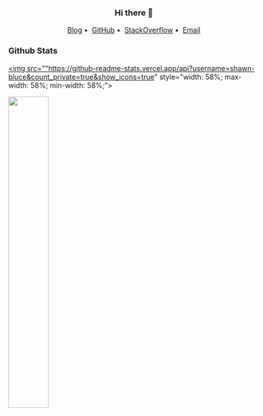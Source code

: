 <h3 align="center">Hi there 👋</h3>

<p align="center">
<a href="https://blog.just666.com">Blog</a>&nbsp;•&nbsp;
<a href="https://github.com/shawn-bluce">GitHub</a>&nbsp;•&nbsp;
<a href="https://stackoverflow.com/users/8969875/shawn">StackOverflow</a>&nbsp;•&nbsp;
<a href="mailto:shawnbluce@gmail.com">Email</a>
</p>

### Github Stats

<a href="https://github.com/ravizhan">

<img src=""https://github-readme-stats.vercel.app/api?username=shawn-bluce&count_private=true&show_icons=true" style="width: 58%; max-width: 58%; min-width: 58%;">

<img src="https://github-readme-stats.vercel.app/api/top-langs/?username=shawn-bluce&hide=html,css&layout=compact" style="width: 40%; max-width: 40%; min-width: 40%;">

</a>
